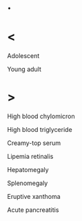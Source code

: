 # .

# <

Adolescent

Young adult

# >

High blood chylomicron

High blood triglyceride

Creamy-top serum

Lipemia retinalis

Hepatomegaly

Splenomegaly

Eruptive xanthoma

Acute pancreatitis
